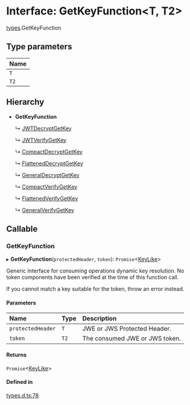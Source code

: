 # Interface: GetKeyFunction<T, T2\>

[types](../modules/types.md).GetKeyFunction

## Type parameters

| Name |
| :------ |
| `T` |
| `T2` |

## Hierarchy

- **GetKeyFunction**

  ↳ [JWTDecryptGetKey](jwt_decrypt.jwtdecryptgetkey.md)

  ↳ [JWTVerifyGetKey](jwt_verify.jwtverifygetkey.md)

  ↳ [CompactDecryptGetKey](jwe_compact_decrypt.compactdecryptgetkey.md)

  ↳ [FlattenedDecryptGetKey](jwe_flattened_decrypt.flatteneddecryptgetkey.md)

  ↳ [GeneralDecryptGetKey](jwe_general_decrypt.generaldecryptgetkey.md)

  ↳ [CompactVerifyGetKey](jws_compact_verify.compactverifygetkey.md)

  ↳ [FlattenedVerifyGetKey](jws_flattened_verify.flattenedverifygetkey.md)

  ↳ [GeneralVerifyGetKey](jws_general_verify.generalverifygetkey.md)

## Callable

### GetKeyFunction

▸ **GetKeyFunction**(`protectedHeader`, `token`): `Promise`<[KeyLike](../types/types.keylike.md)\>

Generic Interface for consuming operations dynamic key resolution.
No token components have been verified at the time of this function call.

If you cannot match a key suitable for the token, throw an error instead.

#### Parameters

| Name | Type | Description |
| :------ | :------ | :------ |
| `protectedHeader` | `T` | JWE or JWS Protected Header. |
| `token` | `T2` | The consumed JWE or JWS token. |

#### Returns

`Promise`<[KeyLike](../types/types.keylike.md)\>

#### Defined in

[types.d.ts:78](https://github.com/panva/jose/blob/v3.13.0/src/types.d.ts#L78)
